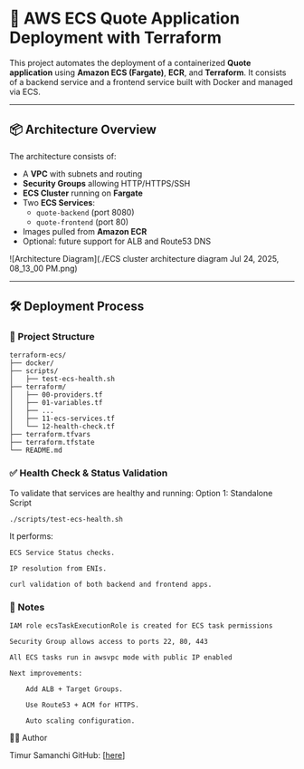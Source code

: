 
# 🚀 AWS ECS Quote Application Deployment with Terraform

This project automates the deployment of a containerized **Quote application** using **Amazon ECS (Fargate)**, **ECR**, and **Terraform**. It consists of a backend service and a frontend service built with Docker and managed via ECS.

---

## 📦 Architecture Overview

The architecture consists of:
- A **VPC** with subnets and routing
- **Security Groups** allowing HTTP/HTTPS/SSH
- **ECS Cluster** running on **Fargate**
- Two **ECS Services**:
  - `quote-backend` (port 8080)
  - `quote-frontend` (port 80)
- Images pulled from **Amazon ECR**
- Optional: future support for ALB and Route53 DNS

![Architecture Diagram](./ECS cluster architecture diagram Jul 24, 2025, 08_13_00 PM.png)

---

## 🛠️ Deployment Process

### 📁 Project Structure

```
terraform-ecs/
├── docker/
├── scripts/
│   ├── test-ecs-health.sh
├── terraform/
│   ├── 00-providers.tf
│   ├── 01-variables.tf
│   ├── ...
│   ├── 11-ecs-services.tf
│   └── 12-health-check.tf
├── terraform.tfvars
├── terraform.tfstate
└── README.md

```

### ✅ Health Check & Status Validation

To validate that services are healthy and running:
Option 1: Standalone Script
```
./scripts/test-ecs-health.sh
```
It performs:

    ECS Service Status checks. 

    IP resolution from ENIs. 

    curl validation of both backend and frontend apps. 

### 🧠 Notes

    IAM role ecsTaskExecutionRole is created for ECS task permissions

    Security Group allows access to ports 22, 80, 443

    All ECS tasks run in awsvpc mode with public IP enabled

    Next improvements:  

        Add ALB + Target Groups. 

        Use Route53 + ACM for HTTPS. 

        Auto scaling configuration. 


👨‍💻 Author

Timur Samanchi
GitHub: [[here](https://github.com/timursamanchi)]